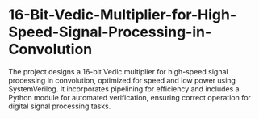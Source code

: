 # 16-Bit-Vedic-Multiplier-for-High-Speed-Signal-Processing-in-Convolution
The project designs a 16-bit Vedic multiplier for high-speed signal processing in convolution, optimized for speed and low power using SystemVerilog. It incorporates pipelining for efficiency and includes a Python module for automated verification, ensuring correct operation for digital signal processing tasks.
